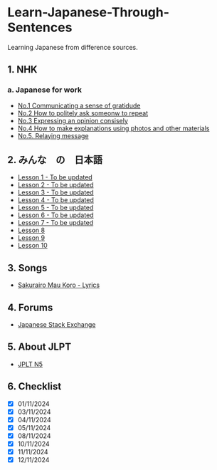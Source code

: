 # Learn-Japanese-Through-Sentences
Learning Japanese from difference sources.

## 1. NHK
### a. Japanese for work
* [No.1 Communicating a sense of gratidude](./nhk/EasyJapaneseForWork/No.1_Communicating_a_sense_of_gratitude.md)
* [No.2 How to politely ask someonw to repeat](./nhk/EasyJapaneseForWork/No.2_How_to_politely_ask_someone_to_repeat_something.md)
* [No.3 Expressing an opinion consisely](./nhk/EasyJapaneseForWork/No.3_Expressing_an_opinion_consisely.md)
* [No.4 How to make explanations using photos and other materials](./nhk/EasyJapaneseForWork/No.4_How_to_make_explanations_using_photos_and_other_materials.md)
* [No.5. Relaying message](./nhk/EasyJapaneseForWork/No.5_Relaying_message.md)

## 2. みんな　の　日本語
* [Lesson 1 - To be updated]()
* [Lesson 2 - To be updated]()
* [Lesson 3 - To be updated]()
* [Lesson 4 - To be updated]()
* [Lesson 5 - To be updated]()
* [Lesson 6 - To be updated]()
* [Lesson 7 - To be updated]()
* [Lesson 8](./mina_no_nihongo/Lesson8.md)
* [Lesson 9](./mina_no_nihongo/Lesson9.md)
* [Lesson 10](./mina_no_nihongo/Lesson10.md)

## 3. Songs
* [Sakurairo Mau Koro - Lyrics](./songs/桜色舞うころ(%20Sakurairo%20Mau%20Koro%20).md)

## 4. Forums
* [Japanese Stack Exchange](https://japanese.stackexchange.com/)

## 5. About JLPT
* [JPLT N5](./JLPT/info.md)

## 6. Checklist
- [x] 01/11/2024
- [x] 03/11/2024
- [x] 04/11/2024
- [x] 05/11/2024
- [x] 08/11/2024
- [x] 10/11/2024
- [x] 11/11/2024
- [x] 12/11/2024